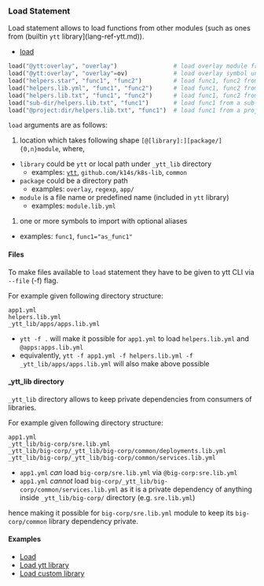 ### Load Statement

Load statement allows to load functions from other modules (such as ones from (builtin `ytt` library](lang-ref-ytt.md)).

- [load](https://github.com/google/starlark-go/blob/master/doc/spec.md#load-statements)
```python
load("@ytt:overlay", "overlay")                # load overlay module from builtin ytt library
load("@ytt:overlay", "overlay"=ov)             # load overlay symbol under a different alias
load("helpers.star", "func1", "func2")         # load func1, func2 from Starlark file
load("helpers.lib.yml", "func1", "func2")      # load func1, func2 from YAML file
load("helpers.lib.txt", "func1", "func2")      # load func1, func2 from text file
load("sub-dir/helpers.lib.txt", "func1")       # load func1 from a sub-directory
load("@project:dir/helpers.lib.txt", "func1")  # load func1 from a project located under _ytt_lib
```

`load` arguments are as follows:

1. location which takes following shape `[@[library]:][package/]{0,n}module`, where,
  - `library` could be `ytt` or local path under `_ytt_lib` directory
    - examples: [`ytt`](lang-ref-ytt.md), `github.com/k14s/k8s-lib`, `common`
  - `package` could be a directory path
    - examples: `overlay`, `regexp`, `app/`
  - `module` is a file name or predefined name (included in `ytt` library)
    - examples: `module.lib.yml`
1. one or more symbols to import with optional aliases
  - examples: `func1`, `func1="as_func1"`

#### Files

To make files available to `load` statement they have to be given to ytt CLI via `--file` (-f) flag.

For example given following directory structure:

```
app1.yml
helpers.lib.yml
_ytt_lib/apps/apps.lib.yml
```

- `ytt -f .` will make it possible for `app1.yml` to load `helpers.lib.yml` and `@apps:apps.lib.yml`
- equivalently, `ytt -f app1.yml -f helpers.lib.yml -f _ytt_lib/apps/apps.lib.yml` will also make above possible

#### _ytt_lib directory

`_ytt_lib` directory allows to keep private dependencies from consumers of libraries.

For example given following directory structure:

```
app1.yml
_ytt_lib/big-corp/sre.lib.yml
_ytt_lib/big-corp/_ytt_lib/big-corp/common/deployments.lib.yml
_ytt_lib/big-corp/_ytt_lib/big-corp/common/services.lib.yml
```

- `app1.yml` _can_ load `big-corp/sre.lib.yml` via `@big-corp:sre.lib.yml`
- `app1.yml` _cannot_ load `big-corp/_ytt_lib/big-corp/common/services.lib.yml` as it is a private dependency of anything inside `_ytt_lib/big-corp/` directory (e.g. `sre.lib.yml`)

hence making it possible for `big-corp/sre.lib.yml` module to keep its `big-corp/common` library dependency private.

#### Examples

- [Load](https://get-ytt.io/#example:example-load)
- [Load ytt library](https://get-ytt.io/#example:example-load-ytt-library)
- [Load custom library](https://get-ytt.io/#example:example-load-custom-library)
